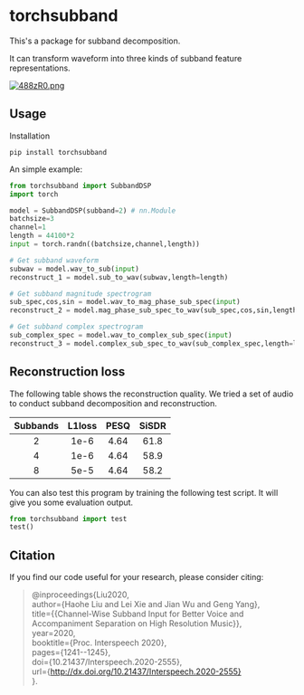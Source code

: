 # torchsubband

This's a package for subband decomposition. 

It can transform waveform into three kinds of subband feature representations. 

[![488zR0.png](https://z3.ax1x.com/2021/09/19/488zR0.png)](https://imgtu.com/i/488zR0)

## Usage

Installation
```shell
pip install torchsubband
```

An simple example: 

```python
from torchsubband import SubbandDSP
import torch

model = SubbandDSP(subband=2) # nn.Module
batchsize=3
channel=1
length = 44100*2
input = torch.randn((batchsize,channel,length))

# Get subband waveform
subwav = model.wav_to_sub(input)
reconstruct_1 = model.sub_to_wav(subwav,length=length)

# Get subband magnitude spectrogram
sub_spec,cos,sin = model.wav_to_mag_phase_sub_spec(input)
reconstruct_2 = model.mag_phase_sub_spec_to_wav(sub_spec,cos,sin,length=length)

# Get subband complex spectrogram
sub_complex_spec = model.wav_to_complex_sub_spec(input)
reconstruct_3 = model.complex_sub_spec_to_wav(sub_complex_spec,length=length)
```

## Reconstruction loss

The following table shows the reconstruction quality. We tried a set of audio to conduct subband decomposition and reconstruction.


| Subbands |  L1loss   | PESQ  | SiSDR|
| :----: | :----: | :----: | :----:
| 2 | 1e-6  | 4.64 | 61.8 |
| 4 | 1e-6  | 4.64 | 58.9 |
| 8 | 5e-5  | 4.64 | 58.2 |

You can also test this program by training the following test script. It will give you some evaluation output.

```python
from torchsubband import test
test()
```

## Citation

If you find our code useful for your research, please consider citing:

>    @inproceedings{Liu2020,   
>      author={Haohe Liu and Lei Xie and Jian Wu and Geng Yang},   
>      title={{Channel-Wise Subband Input for Better Voice and Accompaniment Separation on High Resolution Music}},   
>      year=2020,   
>      booktitle={Proc. Interspeech 2020},   
>      pages={1241--1245},   
>      doi={10.21437/Interspeech.2020-2555},   
>      url={http://dx.doi.org/10.21437/Interspeech.2020-2555}   
>    }.
